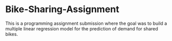 # Bike-Sharing-Assignment
This is a programming assignment submission where the goal was to build a multiple linear regression model for the prediction of demand for shared bikes.
